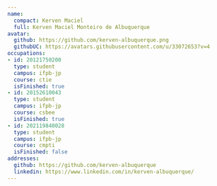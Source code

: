 ```yaml
---
name:
  compact: Kerven Maciel
  full: Kerven Maciel Monteiro de Albuquerque
avatar:
  github: https://github.com/kerven-albuquerque.png
  githubUC: https://avatars.githubusercontent.com/u/33072653?v=4
occupations:
- id: 20121750200
  type: student
  campus: ifpb-jp
  course: ctie
  isFinished: true
- id: 20152610043
  type: student
  campus: ifpb-jp
  course: csbee
  isFinished: true
- id: 202119840028
  type: student
  campus: ifpb-jp
  course: cmpti
  isFinished: false
addresses:
  github: https://github.com/kerven-albuquerque
  linkedin: https://www.linkedin.com/in/kerven-albuquerque/
---
```

